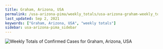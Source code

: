 ```yaml
---
title: Graham, Arizona, USA
permalink: /usa-arizona-pima/weekly_totals/usa-arizona-graham-weekly_totals.html
last_updated: Sep 2, 2021
keywords: ["Graham, Arizona, USA", "weekly totals"]
sidebar: usa-arizona-pima_sidebar
---
```


![Weekly Totals of Confirmed Cases for Graham, Arizona, USA](/covid_tracker/images/graphs/usa-arizona-graham-weekly_totals_graph.png)
